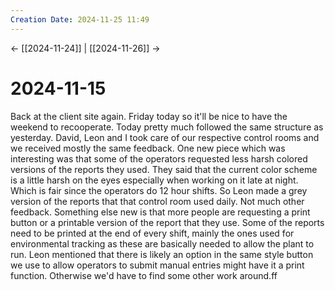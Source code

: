 ```yaml
---
Creation Date: 2024-11-25 11:49
---
```


<- [[2024-11-24]] | [[2024-11-26]]  ->

# 2024-11-15
Back at the client site again. Friday today so it'll be nice to have the weekend to recooperate. Today pretty much followed the same structure as yesterday. David, Leon and I took care of our respective control rooms and we received mostly the same feedback. One new piece which was interesting was that some of the operators requested less harsh colored versions of the reports they used. They said that the current color scheme is a little harsh on the eyes especially when working on it late at night. Which is fair since the operators do 12 hour shifts. So Leon made a grey version of the reports that that control room used daily. Not much other feedback. Something else new is that more people are requesting a print button or a printable version of the report that they use. Some of the reports need to be printed at the end of every shift, mainly the ones used for environmental tracking as these are basically needed to allow the plant to run. Leon mentioned that there is likely an option in the same style button we use to allow operators to submit manual entries might have it a print function. Otherwise we'd have to find some other work around.ff
